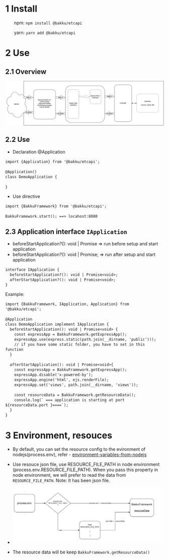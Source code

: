 # 1 Install

&emsp;&emsp;npm: `npm install @bakku/etcapi`

&emsp;&emsp;yarn: `yarn add @bakku/etcapi`

# 2 Use

## 2.1 Overview

![Request Response](./bakku-etcapi.drawio.png)

## 2.2 Use

- Declaration @Application

```
import {Application} from '@bakku/etcapi';

@Application()
class DemoApplication {

}
```

- Use directive

```
import {BakkuFramework} from '@bakku/etcapi';

BakkuFramework.start(); ==> locahost:8080

```

## 2.3 Application interface `IApplication`

- beforeStartApplication?(): void | Promise<void> => run before setup and start application
- beforeStartApplication?(): void | Promise<void>; => run after setup and start application

```
interface IApplication {
  beforeStartApplication?(): void | Promise<void>;
  afterStartApplication?(): void | Promise<void>;
}
```

Example:

```
import {BakkuFramework, IApplication, Application} from '@bakku/etcapi';

@Application
class DemoApplication implement IApplication {
  beforeStartApplication(): void | Promise<void> {
    const expressApp = BakkuFramework.getExpressApp();
    expressApp.use(express.static(path.join(__dirname, 'public')));
    // if you have some static folder, you have to set in this function
  }

  afterStartApplication(): void | Promise<void>{
    const expressApp = BakkuFramework.getExpressApp();
    expressApp.disable('x-powered-by');
    expressApp.engine('html', ejs.renderFile);
    expressApp.set('views', path.join(__dirname, 'views'));

    const resourceData = BakkuFramework.getResourceData();
    console.log(` === application is starting at port ${resourceData.port }====`);
  }
}
```

# 3 Environment, resouces

- By default, you can set the resource config to the evironment of nodejs(process.env), refer - [environment-variables-from-nodejs](https://nodejs.org/en/learn/command-line/how-to-read-environment-variables-from-nodejs)

- Use resouce json file, use RESOURCE_FILE_PATH in node environment (process.env.RESOURCE_FILE_PATH). When you pass this property in node environment, we will prefer to read the data from `RESOURCE_FILE_PATH`. Note: It has been json file.
- ![Request Response](./bakku-etcapi-resoucepng.png)

- The resource data will be keep `BakkuFramework.getResourceData()`
